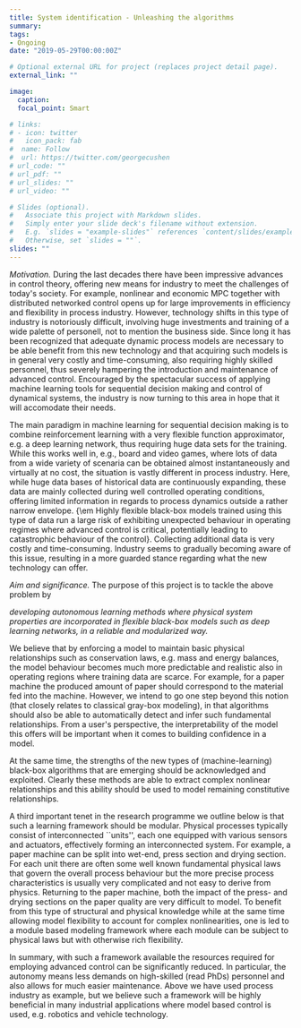 ```yaml
---
title: System identification - Unleashing the algorithms
summary: 
tags:
- Ongoing
date: "2019-05-29T00:00:00Z"

# Optional external URL for project (replaces project detail page).
external_link: ""

image:
  caption: 
  focal_point: Smart

# links:
# - icon: twitter
#   icon_pack: fab
#  name: Follow
#  url: https://twitter.com/georgecushen
# url_code: ""
# url_pdf: ""
# url_slides: ""
# url_video: ""

# Slides (optional).
#   Associate this project with Markdown slides.
#   Simply enter your slide deck's filename without extension.
#   E.g. `slides = "example-slides"` references `content/slides/example-slides.md`.
#   Otherwise, set `slides = ""`.
slides: ""
---
```

*Motivation.* During the last decades there have been impressive advances in control
theory, offering new means for industry to meet the
challenges of today's society. For example, nonlinear and economic MPC
together with distributed networked control opens up for large
improvements in efficiency and flexibility in process
industry. However, technology shifts in this type of industry is
notoriously difficult, involving huge investments and training of a
wide palette of personell, not to mention the business side. Since long it
has been recognized that adequate dynamic process models are necessary
to be able benefit from this new technology and that acquiring such models
is in general very costly and time-consuming, also requiring highly
skilled personnel, thus severely hampering the introduction and maintenance of advanced
control. Encouraged by the spectacular success of applying
machine learning tools for sequential decision making and control of dynamical
systems, the industry is now turning to this area in hope that it will accomodate their needs. 

The main paradigm in machine learning for sequential decision making
is to combine reinforcement learning with a very flexible function
approximator, e.g. a deep learning network, thus requiring huge data
sets for the training. While this works well in,
e.g., board and video games, where lots of data from a wide variety
of scenaria can be obtained almost instantaneously and virtually at no cost, the
situation is vastly different in process industry. Here, while huge
data bases of historical data are continuously expanding, these data are
mainly collected during well controlled operating conditions, offering
limited information in regards to process dynamics outside a rather narrow
envelope. {\em Highly flexible black-box models trained using this type of
data run a large risk of exhibiting unexpected behaviour in
operating regimes where advanced control is critical, potentially
leading to catastrophic behaviour of the control}. Collecting
additional data is very costly and time-consuming. Industry seems to 
gradually becoming aware of this issue, resulting in a more guarded stance
regarding what the new technology can offer.

*Aim and significance.*  The purpose of this project is to
tackle the above problem by

*developing autonomous learning methods where physical system properties are incorporated in flexible black-box models such as deep learning networks, in a reliable and modularized way.*

We believe that by enforcing a model to maintain basic physical
relationships such as conservation laws, e.g. mass and energy
balances, the model behaviour becomes much more predictable and
realistic also in operating regions where training data are
scarce. For example, for a paper machine the produced amount of
paper should correspond to the material fed into the machine. However,
we intend to go one step beyond this notion (that closely relates to
classical gray-box modeling), in that algorithms should also be able to
automatically detect and infer such fundamental relationships. From a
user's perspective, the interpretability of the model this offers will
be important when it comes to building confidence in a model. 

At the same time, the strengths of the new types of 
(machine-learning) black-box algorithms that are emerging should be acknowledged and
exploited. Clearly these methods are able to extract complex nonlinear
relationships and this ability should be used to model remaining
constitutive relationships. 

A third important tenet in the research programme we outline below is
that such a learning framework should be modular. Physical processes
typically consist of interconnected ``units'', each one equipped with
various sensors and actuators, effectively forming an interconnected
system. For example, a paper machine can be split into wet-end,
press section and drying section. For each unit there are often some
well known fundamental physical laws that govern the overall process
behaviour but the more precise process characteristics is usually very
complicated and not easy to derive from physics. Returning to
the paper machine, both the impact of the press- and drying sections
on the paper quality are very difficult to model. To benefit from this
type of structural and physical knowledge while at the same time
allowing model flexibility to account for complex nonlinearities, one
is led to a module based modeling framework where each module can be
subject to physical laws but with otherwise rich flexibility. 

In summary, with such a framework available the resources
required for employing advanced control can be
significantly reduced. In particular, the autonomy means less demands
on high-skilled (read PhDs) personnel and also allows for much
easier maintenance. Above we have used 
process industry as example, but we believe such a framework will
be highly beneficial in many industrial applications where model based
control is used, e.g. robotics and vehicle technology. 


 
